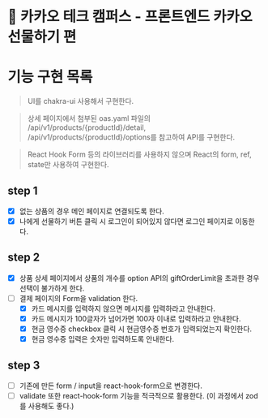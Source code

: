 # 🎁 카카오 테크 캠퍼스 - 프론트엔드 카카오 선물하기 편

# 기능 구현 목록

> UI를 chakra-ui 사용해서 구현한다.

> 상세 페이지에서 첨부된 oas.yaml 파일의 /api/v1/products/{productId}/detail, /api/v1/products/{productId}/options를 참고하여 API를 구현한다.

> React Hook Form 등의 라이브러리를 사용하지 않으며 React의 form, ref, state만 사용하여 구현한다.

## step 1

- [x] 없는 상품의 경우 메인 페이지로 연결되도록 한다.
- [x] 나에게 선물하기 버튼 클릭 시 로그인이 되어있지 않다면 로그인 페이지로 이동한다.

## step 2

- [x] 상품 상세 페이지에서 상품의 개수를 option API의 giftOrderLimit을 초과한 경우 선택이 불가하게 한다.
- [ ] 결제 페이지의 Form을 validation 한다.
  - [x] 카드 메시지를 입력하지 않으면 메시지를 입력하라고 안내한다.
  - [x] 카드 메시지가 100글자가 넘어가면 100자 이내로 입력하라고 안내한다.
  - [x] 현금 영수증 checkbox 클릭 시 현금영수증 번호가 입력되었는지 확인한다.
  - [x] 현금 영수증 입력은 숫자만 입력하도록 안내한다.

## step 3

- [ ] 기존에 만든 form / input을 react-hook-form으로 변경한다.
- [ ] validate 또한 react-hook-form 기능을 적극적으로 활용한다. (이 과정에서 zod를 사용해도 좋다.)
